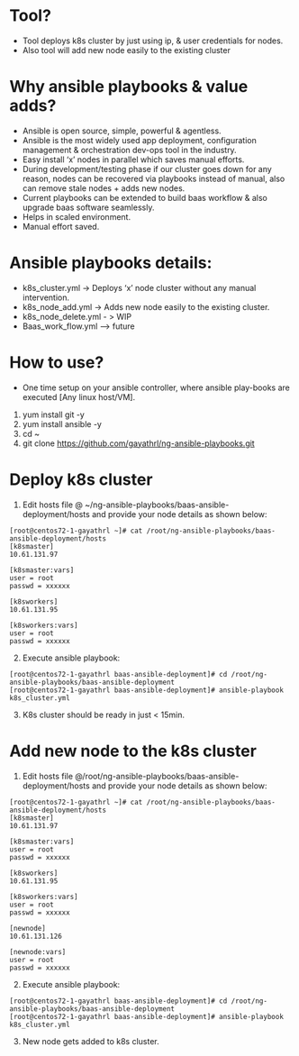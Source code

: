 
# Tool?
- Tool deploys  k8s cluster by just using ip, & user credentials for nodes.
- Also tool will add new node easily to the existing cluster
 
# Why ansible playbooks & value adds?
-	Ansible is open source, simple, powerful & agentless.
-	Ansible is the most widely used app deployment,  configuration management & orchestration dev-ops tool  in the industry.
-	Easy install  ‘x’ nodes in parallel  which saves manual efforts.
-	During development/testing phase if our cluster goes down for any reason, nodes  can be recovered via playbooks instead of manual, also can remove stale nodes + adds new nodes. 
-	Current playbooks can be extended to build baas workflow & also upgrade baas software seamlessly.
-	Helps in scaled environment.
-	Manual effort saved.

# Ansible playbooks details:
-	k8s_cluster.yml   ->  Deploys  ‘x’ node cluster without any manual intervention.
-	k8s_node_add.yml -> Adds new node easily to the existing cluster.
-	k8s_node_delete.yml  - > WIP
-	Baas_work_flow.yml –>  future

# How to use?
-	One time setup on your ansible controller, where ansible play-books are executed [Any linux host/VM].
1.	yum install git -y
2.	yum install ansible -y
3.	cd ~
4.	git clone https://github.com/gayathrl/ng-ansible-playbooks.git

# Deploy k8s cluster ###########
1.	Edit hosts file @ ~/ng-ansible-playbooks/baas-ansible-deployment/hosts  and provide your node details as shown below:
```
[root@centos72-1-gayathrl ~]# cat /root/ng-ansible-playbooks/baas-ansible-deployment/hosts  
[k8smaster]
10.61.131.97

[k8smaster:vars]
user = root
passwd = xxxxxx

[k8sworkers]
10.61.131.95

[k8sworkers:vars]
user = root
passwd = xxxxxx
```
2.	Execute ansible playbook:
```
[root@centos72-1-gayathrl baas-ansible-deployment]# cd /root/ng-ansible-playbooks/baas-ansible-deployment
[root@centos72-1-gayathrl baas-ansible-deployment]# ansible-playbook k8s_cluster.yml
```

3.	K8s cluster should be ready in just < 15min.


# Add new node to the k8s cluster ####################
1.	Edit hosts file @/root/ng-ansible-playbooks/baas-ansible-deployment/hosts  and provide your node details as shown below:
```
[root@centos72-1-gayathrl ~]# cat /root/ng-ansible-playbooks/baas-ansible-deployment/hosts
[k8smaster]
10.61.131.97

[k8smaster:vars]
user = root
passwd = xxxxxx

[k8sworkers]
10.61.131.95

[k8sworkers:vars]
user = root
passwd = xxxxxx

[newnode]
10.61.131.126

[newnode:vars]
user = root
passwd = xxxxxx
```

2.	Execute ansible playbook:
```
[root@centos72-1-gayathrl baas-ansible-deployment]# cd /root/ng-ansible-playbooks/baas-ansible-deployment
[root@centos72-1-gayathrl baas-ansible-deployment]# ansible-playbook k8s_cluster.yml
```

3.	New node gets added to k8s cluster.


